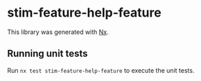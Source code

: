 # stim-feature-help-feature

This library was generated with [Nx](https://nx.dev).

## Running unit tests

Run `nx test stim-feature-help-feature` to execute the unit tests.
